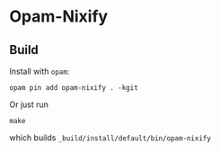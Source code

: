 Opam-Nixify
===========


Build
-----

Install with `opam`:

    opam pin add opam-nixify . -kgit

Or just run

    make

which builds `_build/install/default/bin/opam-nixify`

